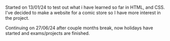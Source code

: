 Started on 13/01/24 to test out what i have learned so far in HTML, and CSS. 
I've decided to make a website for a comic store so I have more interest in the project.

Continuing on 27/06/24 after couple months break, now holidays have started and exams/projects are finished.
